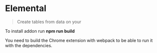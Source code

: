 # Elemental

> Create tables from data on your 


To install addon run **npm run build**



  You need to build the Chrome extension with webpack to be able to run it with the dependencies. 